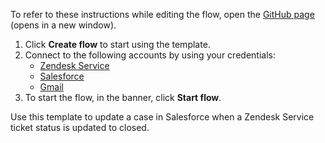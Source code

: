To refer to these instructions while editing the flow, open the [GitHub page](https://github.com/ot4i/app-connect-templates/tree/master/resources/markdown/Update%20a%20case%20in%20Salesforce%20when%20a%20Zendesk%20Service%20ticket%20status%20is%20updated%20to%20closed_instructions.md) (opens in a new window).

1. Click **Create flow** to start using the template.
2. Connect to the following accounts by using your credentials:
   - [Zendesk Service](https://www.ibm.com/docs/en/app-connect/containers_cd?topic=apps-zendesk-service)
   - [Salesforce](https://www.ibm.com/docs/en/app-connect/containers_cd?topic=apps-salesforce)
   - [Gmail](https://www.ibm.com/docs/en/app-connect/containers_cd?topic=apps-gmail)
3. To start the flow, in the banner, click **Start flow**.


Use this template to update a case in Salesforce when a Zendesk Service ticket status is updated to closed.






